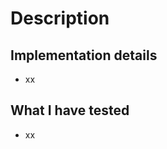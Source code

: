 # Description

<insert a short description>

## Implementation details

- xx

## What I have tested

- xx
